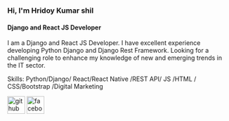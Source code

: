 ### Hi, I'm Hridoy Kumar shil 
#### Django and React JS Developer
I am a Django and React JS Developer. I have excellent experience developing Python Django and Django Rest Framework. Looking for a challenging role to enhance my knowledge of new and emerging trends in the IT sector.

Skills: Python/Django/ React/React Native /REST API/ JS /HTML / CSS/Bootstrap /Digital Marketing



[<img src='https://cdn.jsdelivr.net/npm/simple-icons@3.0.1/icons/github.svg' alt='github' height='40'>](https://github.com/hridoyshil)  [<img src='https://cdn.jsdelivr.net/npm/simple-icons@3.0.1/icons/facebook.svg' alt='facebook' height='40'>](https://www.facebook.com/Hridoykumarshil)  


